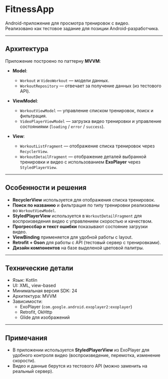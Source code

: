 # FitnessApp

Android-приложение для просмотра тренировок с видео.  
Реализовано как тестовое задание для позиции Android-разработчика.

---

## Архитектура

Приложение построено по паттерну **MVVM**:

- **Model**:
    - `Workout` и `VideoWorkout` — модели данных.
    - `WorkoutRepository` — отвечает за получение данных (из тестового API).

- **ViewModel**:
    - `WorkoutViewModel` — управление списком тренировок, поиск и фильтрация.
    - `VideoPlayerViewModel` — загрузка видео тренировки и управление состояниями (`loading` / `error` / `success`).

- **View**:
    - `WorkoutListFragment` — отображение списка тренировок через `RecyclerView`.
    - `WorkoutDetailFragment` — отображение деталей выбранной тренировки и видео с использованием **ExoPlayer** через `StyledPlayerView`.

---

## Особенности и решения

- **RecyclerView** используется для отображения списка тренировок.
- **Поиск по названию** и фильтрация по типу тренировки реализованы во `WorkoutViewModel`.
- **StyledPlayerView** используется в `WorkoutDetailFragment` для воспроизведения видео с управлением скоростью и качеством.
- **Прогрессбар и текст ошибки** показывают состояние загрузки видео.
- **ViewBinding** применяется для удобной работы с layout.
- **Retrofit + Gson** для работы с API (тестовый сервер с тренировками).
- **Дизайн компонентов** на базе выделеной цветовой палитры.
---

## Технические детали

- Язык: Kotlin
- UI: XML, view-based
- Минимальная версия SDK: 24
- Архитектура: MVVM
- Зависимости:
    - ExoPlayer (`com.google.android.exoplayer2:exoplayer`)
    - Retrofit, OkHttp
    - Glide для изображений

---

## Примечания

- В приложении используется **StyledPlayerView** из ExoPlayer для удобного контроля видео (воспроизведение, перемотка, изменение скорости).
- Видео и данные берутся из тестового API (можно заменить на реальный сервер).
